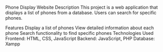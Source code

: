 Phone Display Website
Description
This project is a web application that displays a list of phones from a database. Users can search for specific phones.

Features
  Display a list of phones
  View detailed information about each phone
  Search functionality to find specific phones
  Technologies Used
Frontend: HTML, CSS, JavaScript
Backend: JavaScript, PHP
Database: Xampp
